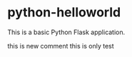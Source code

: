 # python-helloworld

This is a basic Python Flask application.


this is new comment 
this is only test 
